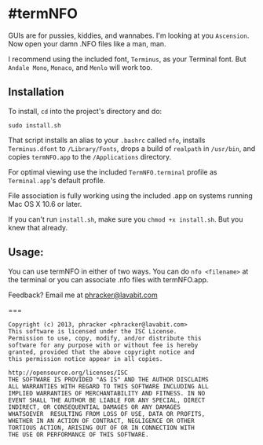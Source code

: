 #termNFO
===
GUIs are for pussies, kiddies, and wannabes.  I'm looking at you `Ascension`.  Now open your damn .NFO files like a man, man.

I recommend using the included font, `Terminus`, as your Terminal font.  But `Andale Mono`, `Monaco`, and `Menlo` will work too.

Installation
---
To install, `cd` into the project's directory and do:

```
sudo install.sh
```

That script installs an alias to your `.bashrc` called `nfo`, installs `Terminus.dfont` to `/Library/Fonts`, drops a build of `realpath` in `/usr/bin`, and copies `termNFO.app` to the `/Applications` directory.

For optimal viewing use the included `TermNFO.terminal` profile as `Terminal.app`'s default profile.

File association is fully working using the included .app on systems running Mac OS X 10.6 or later.

If you can't run `install.sh`, make sure you `chmod +x install.sh`.  But you knew that already.

Usage:
---
You can use termNFO in either of two ways.  You can do `nfo <filename>` at the terminal or you can associate .nfo files with termNFO.app.

Feedback?  Email me at [phracker@lavabit.com](mailto:phracker@lavabit.com)

===
```
Copyright (c) 2013, phracker <phracker@lavabit.com>
This software is licensed under the ISC License.
Permission to use, copy, modify, and/or distribute this
software for any purpose with or without fee is hereby
granted, provided that the above copyright notice and
this permission notice appear in all copies.

http://opensource.org/licenses/ISC
THE SOFTWARE IS PROVIDED "AS IS" AND THE AUTHOR DISCLAIMS
ALL WARRANTIES WITH REGARD TO THIS SOFTWARE INCLUDING ALL
IMPLIED WARRANTIES OF MERCHANTABILITY AND FITNESS. IN NO
EVENT SHALL THE AUTHOR BE LIABLE FOR ANY SPECIAL, DIRECT
INDIRECT, OR CONSEQUENTIAL DAMAGES OR ANY DAMAGES 
WHATSOEVER  RESULTING FROM LOSS OF USE, DATA OR PROFITS,
WHETHER IN AN ACTION OF CONTRACT, NEGLIGENCE OR OTHER 
TORTIOUS ACTION, ARISING OUT OF OR IN CONNECTION WITH 
THE USE OR PERFORMANCE OF THIS SOFTWARE.
```